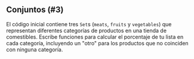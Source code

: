 ## Conjuntos (#3)

El código inicial contiene tres `Set`s (`meats`, `fruits` y `vegetables`) que representan diferentes categorías de productos en una tienda de comestibles. Escribe funciones para calcular el porcentaje de tu lista en cada categoría, incluyendo un "otro" para los productos que no coinciden con ninguna categoría.